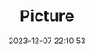 ---
weight: 1
images:
- /images/edited/59.jpeg
title: Picture
date: 2023-12-07 22:10:53
tags:
- luminar
- work
---